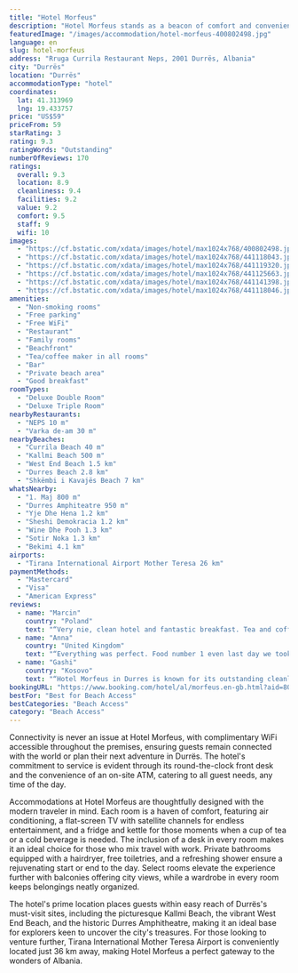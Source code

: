 ```yaml
---
title: "Hotel Morfeus"
description: "Hotel Morfeus stands as a beacon of comfort and convenience, just a stone's throw away from the serene Currila Beach in Durrës."
featuredImage: "/images/accommodation/hotel-morfeus-400802498.jpg"
language: en
slug: hotel-morfeus
address: "Rruga Currila Restaurant Neps, 2001 Durrës, Albania"
city: "Durrës"
location: "Durrës"
accommodationType: "hotel"
coordinates:
  lat: 41.313969
  lng: 19.433757
price: "US$59"
priceFrom: 59
starRating: 3
rating: 9.3
ratingWords: "Outstanding"
numberOfReviews: 170
ratings:
  overall: 9.3
  location: 8.9
  cleanliness: 9.4
  facilities: 9.2
  value: 9.2
  comfort: 9.5
  staff: 9
  wifi: 10
images:
  - "https://cf.bstatic.com/xdata/images/hotel/max1024x768/400802498.jpg?k=c36a3013f7b8fdc09ced5231a556bdef65188f33910a5734439cc2cdb5f8db4b&o=&hp=1"
  - "https://cf.bstatic.com/xdata/images/hotel/max1024x768/441118043.jpg?k=ee65726c8e1533d433b2c50e72417c57bcbb3ec70d541adc84d2d2d1d563d8a9&o=&hp=1"
  - "https://cf.bstatic.com/xdata/images/hotel/max1024x768/441119320.jpg?k=d72f44b9cc4ff24db93f100bd5b3dfbb415ac2a372a8262402a41506df08fcee&o=&hp=1"
  - "https://cf.bstatic.com/xdata/images/hotel/max1024x768/441125663.jpg?k=277010ecd7af5aed2309fa21cd2e4c28b3cbab45236c26139131ba4ca054e911&o=&hp=1"
  - "https://cf.bstatic.com/xdata/images/hotel/max1024x768/441141398.jpg?k=5da7b1958a7bf7be8447f6a1d2ae503a326aab93bfff4d9c6e2b3ae9b28241ca&o=&hp=1"
  - "https://cf.bstatic.com/xdata/images/hotel/max1024x768/441118046.jpg?k=cb462dedd15abe48098fd730a3936b6878c93c8f99f0e19179f888c4d0a50289&o=&hp=1"
amenities:
  - "Non-smoking rooms"
  - "Free parking"
  - "Free WiFi"
  - "Restaurant"
  - "Family rooms"
  - "Beachfront"
  - "Tea/coffee maker in all rooms"
  - "Bar"
  - "Private beach area"
  - "Good breakfast"
roomTypes:
  - "Deluxe Double Room"
  - "Deluxe Triple Room"
nearbyRestaurants:
  - "NEPS 10 m"
  - "Varka de-am 30 m"
nearbyBeaches:
  - "Currila Beach 40 m"
  - "Kallmi Beach 500 m"
  - "West End Beach 1.5 km"
  - "Durres Beach 2.8 km"
  - "Shkëmbi i Kavajës Beach 7 km"
whatsNearby:
  - "1. Maj 800 m"
  - "Durres Amphiteatre 950 m"
  - "Yje Dhe Hena 1.2 km"
  - "Sheshi Demokracia 1.2 km"
  - "Wine Dhe Pooh 1.3 km"
  - "Sotir Noka 1.3 km"
  - "Bekimi 4.1 km"
airports:
  - "Tirana International Airport Mother Teresa 26 km"
paymentMethods:
  - "Mastercard"
  - "Visa"
  - "American Express"
reviews:
  - name: "Marcin"
    country: "Poland"
    text: "“Very nie, clean hotel and fantastic breakfast. Tea and coffee in the room. Very nie host.”"
  - name: "Anna"
    country: "United Kingdom"
    text: "“Everything was perfect. Food number 1 even last day we took a takeaway because the food was that amazing Close to the ⛱️. Food amazing. Stuff lovely and friendly”"
  - name: "Gashi"
    country: "Kosovo"
    text: "“Hotel Morfeus in Durres is known for its outstanding cleanliness. The staff was incredibly friendly and approachable, not your usual formal hotel crew. They go out of their way to make sure you're taken care of. Plus, the location is a...”"
bookingURL: "https://www.booking.com/hotel/al/morfeus.en-gb.html?aid=8035640"
bestFor: "Best for Beach Access"
bestCategories: "Beach Access"
category: "Beach Access"
---
```


Connectivity is never an issue at Hotel Morfeus, with complimentary WiFi accessible throughout the premises, ensuring guests remain connected with the world or plan their next adventure in Durrës. The hotel's commitment to service is evident through its round-the-clock front desk and the convenience of an on-site ATM, catering to all guest needs, any time of the day.

Accommodations at Hotel Morfeus are thoughtfully designed with the modern traveler in mind. Each room is a haven of comfort, featuring air conditioning, a flat-screen TV with satellite channels for endless entertainment, and a fridge and kettle for those moments when a cup of tea or a cold beverage is needed. The inclusion of a desk in every room makes it an ideal choice for those who mix travel with work. Private bathrooms equipped with a hairdryer, free toiletries, and a refreshing shower ensure a rejuvenating start or end to the day. Select rooms elevate the experience further with balconies offering city views, while a wardrobe in every room keeps belongings neatly organized.

The hotel's prime location places guests within easy reach of Durrës's must-visit sites, including the picturesque Kallmi Beach, the vibrant West End Beach, and the historic Durres Amphitheatre, making it an ideal base for explorers keen to uncover the city's treasures. For those looking to venture further, Tirana International Mother Teresa Airport is conveniently located just 36 km away, making Hotel Morfeus a perfect gateway to the wonders of Albania.